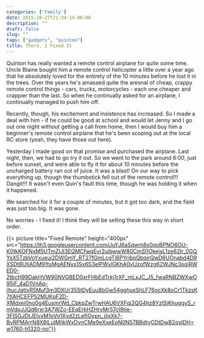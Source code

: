 ```yaml
---
categories: ['Family']
date: 2015-10-27T21:34:14-06:00
description: ""
draft: false
slug: ""
tags: ["gadgets", "quinton"]
title: There, I Fixed It
---
```


Quinton has really wanted a remote control airplane for quite some time. Uncle
Blaine bought him a remote control helicopter a little over a year ago that
he absolutely loved for the entirety of the 10 minutes before he lost it in
the trees. Over the years he's amassed quite the aresnal of cheap, crappy
remote control things - cars, trucks, motorcycles - each one cheaper and
crappier than the last. So when he continually asked for an airplane, I continually
managed to push him off.

Recently, though, his excitement and insistence has increased. So I made a deal
with him - if he could be good at school and would let Jenny and I go out one
night without getting a call from home, then I would buy him a beginner's
remote control airplane that he's been scoping out at the local RC store
(yeah, they have those out here).

Yesterday I made good on that promise and purchased the airplane. Last night,
then, we had to go try it out. So we went to the park around 6:00, just before
sunset, and were able to fly it for about 10 minutes before the uncharged
battery ran out of juice. It was a blast! On our way to pick everything up, though
the thumbstick fell out of the remote control!!! Dangit!!! It wasn't even
Quin's fault this time, though he was holding it when it happened.

We searched for it for a couple of minutes, but it got too dark, and the
field was just too big. It was gone.

No worries - I fixed it! I think they will be selling these this way in
short order.

{{< picture title="Fixed Remote" height="400px" src="https://lh3.googleusercontent.com/JuYJ6aSqwm8x0qoBPNO6OU-K0tkKOFNxM5UTmZlJI3EQMCfwqEvr2uibwwW80CmSl1OkejsL1ze62Ir_0GQYsX5TzbVoYxueui2DWGmY_RT27fGmLcgTi6PYribpQbqirQwD6UOnabd4D9XSDt8UtiADM91tsMgAENxs1Sx6S3elPWylGKhA0vUzofWzg62WJNc3sqiRWED0-2tbcH99DakHVW90NVGBED0xrFHbEdTrkj1rXF_mLxJC_J5_fwaRNBZWXwO95iF_4aD1VnAq-iltucJqtIxR5Muf3m3DXUr35StDyEuu8bGw54gghuxShLF76ocXk8oCr1TkzsK7tIAHCEFP52MUKpF2D-XMdxei0no0g4EusmrWd_CbkpZwTrwHAU6VXFqj2QG4hz8YzlSjKhuggyS_rmVdoJJQd6rxr3A7WZo-EEqErkHZHrvMr57cI9tje-3FlSGJDtJElvxM1oVo1Xyd2zLefIGypn_jjlxXk7-BvRPMArrN8X8lLuIMIjkWxDvnCMe9eXxeEpN0N57BBdtyCDtDwB2qylDH=w1760-h1320-no"}}
